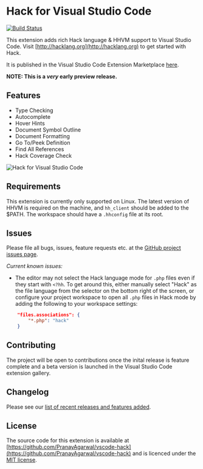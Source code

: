 # Hack for Visual Studio Code

[![Build Status](https://travis-ci.org/PranayAgarwal/vscode-hack.svg?branch=master)](https://travis-ci.org/PranayAgarwal/vscode-hack)

This extension adds rich Hack language & HHVM support to Visual Studio Code. Visit [http://hacklang.org](http://hacklang.org) to get started with Hack.

It is published in the Visual Studio Code Extension Marketplace [here](https://marketplace.visualstudio.com/items?itemName=pranayagarwal.vscode-hack).

**NOTE: This is a *very* early preview release.**

## Features

* Type Checking
* Autocomplete
* Hover Hints
* Document Symbol Outline
* Document Formatting
* Go To/Peek Definition
* Find All References
* Hack Coverage Check

![Hack for Visual Studio Code](https://cloud.githubusercontent.com/assets/341507/19377806/d7838da0-919d-11e6-9873-f5a6aa48aea4.gif)

## Requirements

This extension is currently only supported on Linux. The latest version of HHVM is required on the machine, and `hh_client` should be added to the $PATH. The workspace should have a `.hhconfig` file at its root.    

## Issues

Please file all bugs, issues, feature requests etc. at the [GitHub project issues page](https://github.com/PranayAgarwal/vscode-hack/issues).

*Current known issues:*

- The editor may not select the Hack language mode for `.php` files even if they start with ```<?hh```. To get around this, either manually select "Hack" as the file language from the selector on the bottom right of the screen, or configure your project workspace to open all `.php` files in Hack mode by adding the following to your workspace settings:

```json
    "files.associations": {
        "*.php": "hack"
    }
```
## Contributing

The project will be open to contributions once the inital release is feature complete and a beta version is launched in the Visual Studio Code extension gallery. 

## Changelog

Please see our [list of recent releases and features added](https://github.com/PranayAgarwal/vscode-hack/releases). 

## License

The source code for this extension is available at [https://github.com/PranayAgarwal/vscode-hack](https://github.com/PranayAgarwal/vscode-hack) and is licenced under the [MIT license](LICENSE.md).
